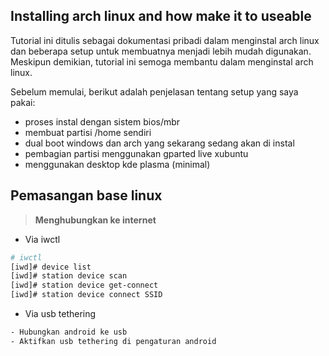## Installing arch linux and how make it to useable

Tutorial ini ditulis sebagai dokumentasi pribadi dalam menginstal arch linux dan beberapa setup untuk membuatnya menjadi lebih mudah digunakan. Meskipun demikian, tutorial ini semoga membantu dalam menginstal arch linux.

Sebelum memulai,
berikut adalah penjelasan tentang setup yang saya pakai:

- proses instal dengan sistem bios/mbr
- membuat partisi /home sendiri
- dual boot windows dan arch yang sekarang sedang akan di instal
- pembagian partisi menggunakan gparted live xubuntu
- menggunakan desktop kde plasma (minimal)

## Pemasangan base linux
> **Menghubungkan ke internet**

- Via iwctl
```bash
# iwctl
[iwd]# device list
[iwd]# station device scan
[iwd]# station device get-connect
[iwd]# station device connect SSID
```
- Via usb tethering
```bash
- Hubungkan android ke usb
- Aktifkan usb tethering di pengaturan android
```
